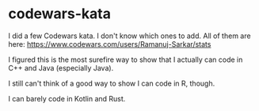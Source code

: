# codewars-kata
I did a few Codewars kata. I don't know which ones to add. All of them are here: https://www.codewars.com/users/Ramanuj-Sarkar/stats

I figured this is the most surefire way to show that I actually can code in C++ and Java (especially Java).

I still can't think of a good way to show I can code in R, though.

I can barely code in Kotlin and Rust.
